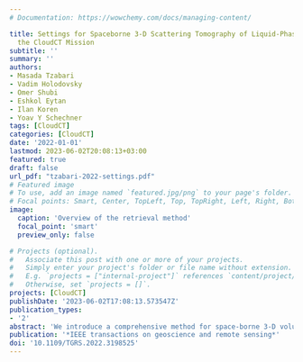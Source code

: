 ```yaml
---
# Documentation: https://wowchemy.com/docs/managing-content/

title: Settings for Spaceborne 3-D Scattering Tomography of Liquid-Phase Clouds by
  the CloudCT Mission
subtitle: ''
summary: ''
authors:
- Masada Tzabari
- Vadim Holodovsky
- Omer Shubi
- Eshkol Eytan
- Ilan Koren
- Yoav Y Schechner
tags: [CloudCT]
categories: [CloudCT]
date: '2022-01-01'
lastmod: 2023-06-02T20:08:13+03:00
featured: true
draft: false
url_pdf: "tzabari-2022-settings.pdf"
# Featured image
# To use, add an image named `featured.jpg/png` to your page's folder.
# Focal points: Smart, Center, TopLeft, Top, TopRight, Left, Right, BottomLeft, Bottom, BottomRight.
image:
  caption: 'Overview of the retrieval method'
  focal_point: 'smart'
  preview_only: false

# Projects (optional).
#   Associate this post with one or more of your projects.
#   Simply enter your project's folder or file name without extension.
#   E.g. `projects = ["internal-project"]` references `content/project/deep-learning/index.md`.
#   Otherwise, set `projects = []`.
projects: [CloudCT]
publishDate: '2023-06-02T17:08:13.573547Z'
publication_types:
- '2'
abstract: 'We introduce a comprehensive method for space-borne 3-D volumetric scattering-tomography of cloud microphysics, developed for the CloudCT mission. The retrieved microphysical properties are the liquid-water-content (LWC) and effective droplet radius within a cloud. We include a model for a perspective polarization imager and an assumption of 3-D variation of the effective radius. Elements of our work include computed tomography initialization by a parametric horizontally uniform microphysical model. This results in smaller errors than the prior art. The mean absolute errors of the retrieved LWC and effective radius are reduced from 62% and 28% to 40% and 9%, respectively. The parameters of this initialization are determined by a grid search of a cost function. Furthermore, we add viewpoints in the cloudbow region, to better sample the polarized scattering phase function. The suggested advances are evaluated by retrieval of a set of clouds generated by large-eddy simulations.'
publication: '*IEEE transactions on geoscience and remote sensing*'
doi: '10.1109/TGRS.2022.3198525'
---
```

